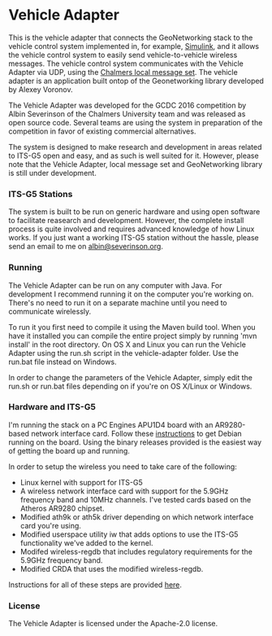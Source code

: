 # Vehicle Adapter

This is the vehicle adapter that connects the GeoNetworking stack to the vehicle control system implemented in, for example, [Simulink](http://se.mathworks.com/products/simulink/), and it allows the vehicle control system to easily send vehicle-to-vehicle wireless messages. The vehicle control system communicates with the Vehicle Adapter via UDP, using the [Chalmers local message set](https://github.com/Zeverin/GCDC16-Chalmers-Communication/tree/master/Documentation). The vehicle adapter is an application built ontop of the Geonetworking library developed by Alexey Voronov.

The Vehicle Adapter was developed for the GCDC 2016 competition by Albin Severinson of the Chalmers University team and was released as open source code. Several teams are using the system in preparation of the competition in favor of existing commercial alternatives.

The system is designed to make research and development in areas related to ITS-G5 open and easy, and as such is well suited for it. However, please note that the Vehicle Adapter, local message set and GeoNetworking library is still under development.

### ITS-G5 Stations
The system is built to be run on generic hardware and using open software to facilitate reasearch and development. However, the complete install process is quite involved and requires advanced knowledge of how Linux works. If you just want a working ITS-G5 station without the hassle, please send an email to me on albin@severinson.org.

### Running
The Vehicle Adapter can be run on any computer with Java. For development I recommend running it on the computer you're working on. There's no need to run it on a separate machine until you need to communicate wirelessly.

To run it you first need to compile it using the Maven build tool. When you have it installed you can compile the entire project simply by running 'mvn install' in the root directory. On OS X and Linux you can run the Vehicle Adapter using the run.sh script in the vehicle-adapter folder. Use the run.bat file instead on Windows.

In order to change the parameters of the Vehicle Adapter, simply edit the run.sh or run.bat files depending on if you're on OS X/Linux or Windows.

### Hardware and ITS-G5
I'm running the stack on a PC Engines APU1D4 board with an AR9280-based network interface card. Follow these [instructions](https://github.com/ssinyagin/pcengines-apu-debian-cd) to get Debian running on the board. Using the binary releases provided is the easiest way of getting the board up and running.

In order to setup the wireless you need to take care of the following:
- Linux kernel with support for ITS-G5
- A wireless network interface card with support for the 5.9GHz frequency band and 10MHz channels. I've tested cards based on the Atheros AR9280 chipset.
- Modified ath9k or ath5k driver depending on which network interface card you're using.
- Modified userspace utility iw that adds options to use the ITS-G5 functionality we've added to the kernel.
- Modifed wireless-regdb that includes regulatory requirements for the 5.9GHz frequency band.
- Modified CRDA that uses the modified wireless-regdb.

Instructions for all of these steps are provided [here](https://gist.github.com/lisovy/80dde5a792e774a706a9#file-802-11p-on-linux-L19).

### License
The Vehicle Adapter is licensed under the Apache-2.0 license.



